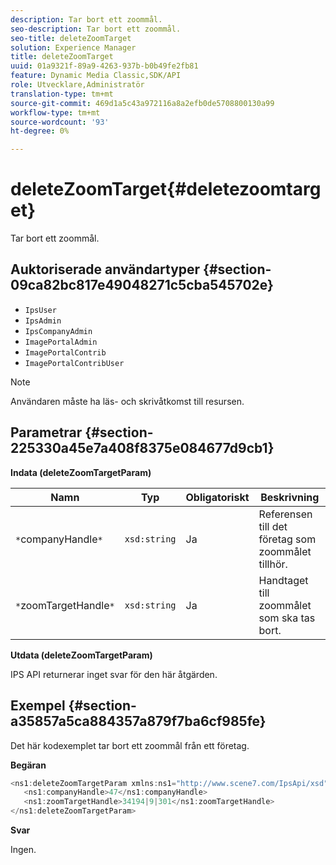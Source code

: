 ```yaml
---
description: Tar bort ett zoommål.
seo-description: Tar bort ett zoommål.
seo-title: deleteZoomTarget
solution: Experience Manager
title: deleteZoomTarget
uuid: 01a9321f-89a9-4263-937b-b0b49fe2fb81
feature: Dynamic Media Classic,SDK/API
role: Utvecklare,Administratör
translation-type: tm+mt
source-git-commit: 469d1a5c43a972116a8a2efb0de5708800130a99
workflow-type: tm+mt
source-wordcount: '93'
ht-degree: 0%

---
```



# deleteZoomTarget{#deletezoomtarget}

Tar bort ett zoommål.

## Auktoriserade användartyper {#section-09ca82bc817e49048271c5cba545702e}

* `IpsUser`
* `IpsAdmin`
* `IpsCompanyAdmin`
* `ImagePortalAdmin`
* `ImagePortalContrib`
* `ImagePortalContribUser`

>[!NOTE]
>
>Användaren måste ha läs- och skrivåtkomst till resursen.

## Parametrar {#section-225330a45e7a408f8375e084677d9cb1}

**Indata (deleteZoomTargetParam)**

| Namn | Typ | Obligatoriskt | Beskrivning |
|---|---|---|---|
| `*`companyHandle`*` | `xsd:string` | Ja | Referensen till det företag som zoommålet tillhör. |
| `*`zoomTargetHandle`*` | `xsd:string` | Ja | Handtaget till zoommålet som ska tas bort. |

**Utdata (deleteZoomTargetParam)**

IPS API returnerar inget svar för den här åtgärden.

## Exempel {#section-a35857a5ca884357a879f7ba6cf985fe}

Det här kodexemplet tar bort ett zoommål från ett företag.

**Begäran**

```java
<ns1:deleteZoomTargetParam xmlns:ns1="http://www.scene7.com/IpsApi/xsd">
   <ns1:companyHandle>47</ns1:companyHandle>
   <ns1:zoomTargetHandle>34194|9|301</ns1:zoomTargetHandle>
</ns1:deleteZoomTargetParam>
```

**Svar**

Ingen.
